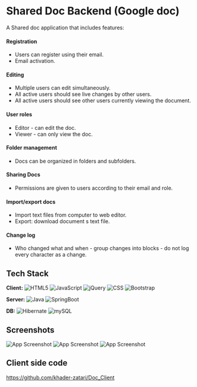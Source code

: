 
# Shared Doc Backend (Google doc)

A Shared doc application that includes features:

#### Registration
* Users can register using their email.
* Email activation.

#### Editing
* Multiple users can edit simultaneously.
* All active users should see live changes by other users.
* All active users should see other users currently viewing the document.

#### User roles
* Editor - can edit the doc.
* Viewer - can only view the doc.

#### Folder management
* Docs can be organized in folders and subfolders.

#### Sharing Docs
* Permissions are given to users according to their email and role.

#### Import/export docs
* Import text files from computer to web editor.
* Export: download document s text file.

#### Change log
* Who changed what and when - group changes into blocks - do not log
every character as a change.
## Tech Stack

**Client:**
![HTML5] ![JavaScript] ![jQuery] ![CSS] ![Bootstrap]

**Server:**
![Java] ![SpringBoot]

**DB:**
![Hibernate] ![mySQL]

## Screenshots

![App Screenshot](https://lh3.googleusercontent.com/t8vPA2g3ran71v7Q57XO7sCpQlGvr3l402JkUrc4CKmge9ctXzWnI_UT5yPu4ll9r50=w2400)
![App Screenshot](https://lh6.googleusercontent.com/th0Nw-Kf_-isRPoS6wqdPrg5OmY3yjb8pF9JflDJ-xDoVD4Vf2dnADav9hwvnJ73U2A=w2400)
![App Screenshot](https://lh5.googleusercontent.com/xuY_EVLZjmJ98mpzpmym5kuXji_Buqs9tu6Mu8qcPpoFP0Ot7ztY-pC24qGZTEZjksY=w2400)



## Client side code
https://github.com/khader-zatari/Doc_Client

<!-- MARKDOWN LINKS & IMAGES -->
[Java]: https://img.shields.io/badge/Java-ED8B00?style=for-the-badge&logo=java&logoColor=white
[SpringBoot]: https://img.shields.io/badge/Spring-6DB33F?style=for-the-badge&logo=spring&logoColor=white
[Hibernate]: https://img.shields.io/badge/Hibernate-59666C?style=for-the-badge&logo=Hibernate&logoColor=white
[mySQL]: https://img.shields.io/badge/MySQL-00000F?style=for-the-badge&logo=mysql&logoColor=white
[JavaScript]: https://img.shields.io/badge/JavaScript-F7DF1E?style=for-the-badge&logo=javascript&logoColor=black
[jQuery]: https://img.shields.io/badge/jQuery-0769AD?style=for-the-badge&logo=jquery&logoColor=white
[HTML5]: https://img.shields.io/badge/HTML-239120?style=for-the-badge&logo=html5&logoColor=white
[CSS]: https://img.shields.io/badge/CSS-239120?&style=for-the-badge&logo=css3&logoColor=white
[Bootstrap]: https://img.shields.io/badge/Bootstrap-563D7C?style=for-the-badge&logo=bootstrap&logoColor=white
